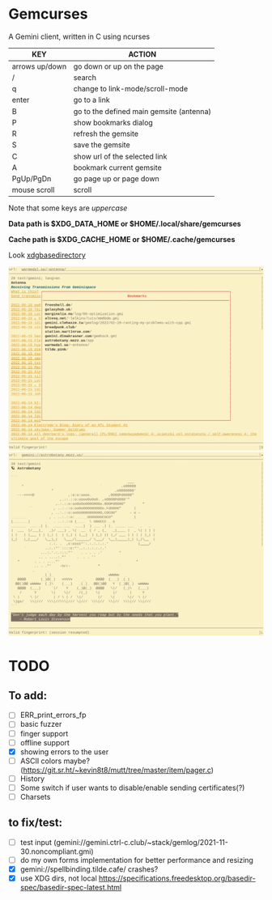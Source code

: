 # Gemcurses
A Gemini client, written in C using ncurses

| KEY| ACTION        |
| -- | ------------- |
| arrows up/down | go down or up on the page      |
| /              | search                         |
| q              | change to link-mode/scroll-mode|
| enter          | go to a link                   |  
| B              | go to the defined main gemsite (antenna) |
| P              | show bookmarks dialog          |
| R              | refresh the gemsite            |
| S              | save the gemsite               |
| C              | show url of the selected link  |
| A              | bookmark current gemsite       |
| PgUp/PgDn      | go page up or page down        |
| mouse scroll   | scroll                         |

Note that some keys are *uppercase*


**Data path is $XDG\_DATA\_HOME or $HOME/.local/share/gemcurses**

**Cache path is $XDG\_CACHE\_HOME or $HOME/.cache/gemcurses** 

Look [xdgbasedirectory](https://xdgbasedirectoryspecification.com/)

![The Antenna gemsite and bookmarks dialog](/images/bookmarks.png "Example screenshot1")
![The Astrobotany gemsite](/images/astrobotany.png "Example screenshot2")


# TODO

## To add:
- [ ] ERR\_print\_errors\_fp
- [ ] basic fuzzer
- [ ] finger support
- [ ] offline support
- [x] showing <META> errors to the user
- [ ] ASCII colors maybe? (https://git.sr.ht/~kevin8t8/mutt/tree/master/item/pager.c)
- [ ] History
- [ ] Some switch if user wants to disable/enable sending certificates(?)
- [ ] Charsets  

## to fix/test:
- [ ] test input (gemini://gemini.ctrl-c.club/~stack/gemlog/2021-11-30.noncompliant.gmi)
- [ ] do my own forms implementation for better performance and resizing
- [x] gemini://spellbinding.tilde.cafe/ crashes?
- [x] use XDG dirs, not local https://specifications.freedesktop.org/basedir-spec/basedir-spec-latest.html
